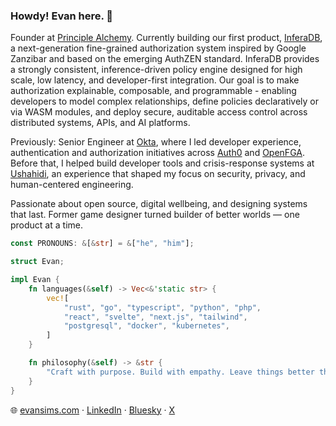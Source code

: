 ### Howdy! Evan here. 👋

Founder at [Principle Alchemy](https://pralch.com). Currently building our first product, [InferaDB](https://inferadb.com), a next-generation fine-grained authorization system inspired by Google Zanzibar and based on the emerging AuthZEN standard. InferaDB provides a strongly consistent, inference-driven policy engine designed for high scale, low latency, and developer-first integration. Our goal is to make authorization explainable, composable, and programmable - enabling developers to model complex relationships, define policies declaratively or via WASM modules, and deploy secure, auditable access control across distributed systems, APIs, and AI platforms.

Previously: Senior Engineer at [Okta](https://okta.com), where I led developer experience, authentication and authorization initiatives across [Auth0](https://auth0.com) and [OpenFGA](https://openfga.dev). Before that, I helped build developer tools and crisis-response systems at [Ushahidi](https://www.ushahidi.com), an experience that shaped my focus on security, privacy, and human-centered engineering.

Passionate about open source, digital wellbeing, and designing systems that last. Former game designer turned builder of better worlds — one product at a time.

```rust
const PRONOUNS: &[&str] = &["he", "him"];

struct Evan;

impl Evan {
    fn languages(&self) -> Vec<&'static str> {
        vec![
            "rust", "go", "typescript", "python", "php",
            "react", "svelte", "next.js", "tailwind",
            "postgresql", "docker", "kubernetes",
        ]
    }

    fn philosophy(&self) -> &str {
        "Craft with purpose. Build with empathy. Leave things better than you found them."
    }
}
```

🌐 [evansims.com](https://evansims.com/) · [LinkedIn](https://www.linkedin.com/in/evansims/) · [Bluesky](https://bsky.app/profile/evansims.com) · [X](https://x.com/evansims)
